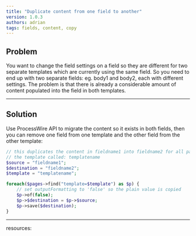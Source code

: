 ```yaml
---
title: "Duplicate content from one field to another"
version: 1.0.3
authors: adrian
tags: fields, content, copy
---
```


## Problem

You want to change the field settings on a field so they are different for two separate templates which are currently using the same field. So you need to end up with two separate fields: eg. body1 and body2, each with different settings. The problem is that there is already a considerable amount of content populated into the field in both templates.

---

## Solution

Use ProcessWire API to migrate the content so it exists in both fields, then you can remove one field from one template and the other field from the other template:

```php
// this duplicates the content in fieldname1 into fieldname2 for all pages with
// the template called: templatename
$source = "fieldname1";
$destination = "fieldname2";
$template = "templatename";

foreach($pages->find("template=$template") as $p) {
    // set outputFormatting to 'false' so the plain value is copied
    $p->of(false);
    $p->$destination = $p->$source;
    $p->save($destination);
}
```

---

resources:
